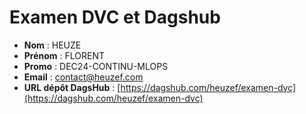 # Examen DVC et Dagshub
* **Nom** : HEUZE
* **Prénom** : FLORENT
* **Promo** : DEC24-CONTINU-MLOPS
* **Email** : contact@heuzef.com
* **URL dépôt DagsHub** : [https://dagshub.com/heuzef/examen-dvc](https://dagshub.com/heuzef/examen-dvc)